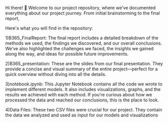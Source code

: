 Hi there! 👋 Welcome to our project repository, where we’ve documented everything about our project journey. From initial brainstorming to the final report,

Here's what you will find in the repository:

1)B365_FinalReport: The final report includes a detailed breakdown of the methods we used, the findings we discovered, and our overall conclusions. We’ve also highlighted the challenges we faced, the insights we gained along the way, and ideas for possible future improvements.

2)B365_presentation: These are the slides from our final presentation. They provide a concise and visual summary of the entire project—perfect for a quick overview without diving into all the details.

3)notebook.ipynb: This Jupyter Notebook contains all the code we wrote to implement different models. It also includes visualizations, graphs, and the results we achieved with each method. If you’re curious about how we processed the data and reached our conclusions, this is the place to look.

4)Data Files: These two CSV files were crucial for our project. They contain the data we analyzed and used as input for our models and visualizations
